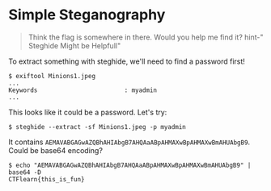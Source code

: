 # Simple Steganography 

> Think the flag is somewhere in there. Would you help me find it? hint-" Steghide Might be Helpfull"

To extract something with steghide, we'll need to find a password first!

```
$ exiftool Minions1.jpeg
...
Keywords                        : myadmin
...
```

This looks like it could be a password. Let's try:

```
$ steghide --extract -sf Minions1.jpeg -p myadmin
```

It contains `AEMAVABGAGwAZQBhAHIAbgB7AHQAaABpAHMAXwBpAHMAXwBmAHUAbgB9`. Could be base64 encoding?

```
$ echo "AEMAVABGAGwAZQBhAHIAbgB7AHQAaABpAHMAXwBpAHMAXwBmAHUAbgB9" | base64 -D
CTFlearn{this_is_fun}
```
